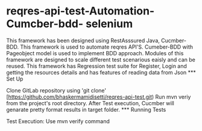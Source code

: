 # reqres-api-test-Automation-Cumcber-bdd- selenium


This framework has been designed using RestAsssured Java, Cucmber-BDD.
This framework is used to automate reqres API'S.
Cumeber-BDD with Pageobject model is used to implement BDD approach.
Modules of this framework are designed to scale different test scenarious eaisly and can be reused.
This framework has Regression test suite for Register, Login and getting the resources details and has features of reading data from Json
*** Set Up

Clone GitLab repository using 'git clone' [https://github.com/bhaskermamidisetti/reqres-api-test.git)
Run mvn veriy from the project's root directory.
After Test execution, Cucmber will genarate pretty format results in target folder. 
*** Running Tests

Test Execution:
Use mvn verify command
